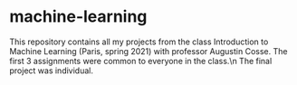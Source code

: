 # machine-learning
This repository contains all my projects from the class Introduction to Machine Learning (Paris, spring 2021) with professor Augustin Cosse.
The first 3 assignments were common to everyone in the class.\n
The final project was individual.
